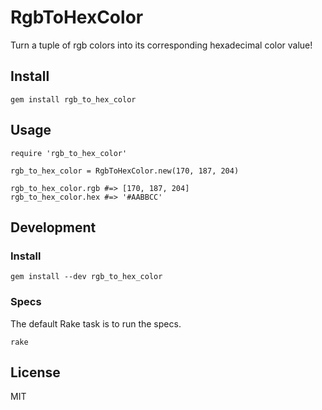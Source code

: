 # RgbToHexColor

Turn a tuple of rgb colors into its corresponding hexadecimal color value!

## Install

```
gem install rgb_to_hex_color
```

## Usage

```
require 'rgb_to_hex_color'

rgb_to_hex_color = RgbToHexColor.new(170, 187, 204)

rgb_to_hex_color.rgb #=> [170, 187, 204]
rgb_to_hex_color.hex #=> '#AABBCC'
```

## Development

### Install

```
gem install --dev rgb_to_hex_color
```

### Specs

The default Rake task is to run the specs.

```
rake
```

## License

MIT


